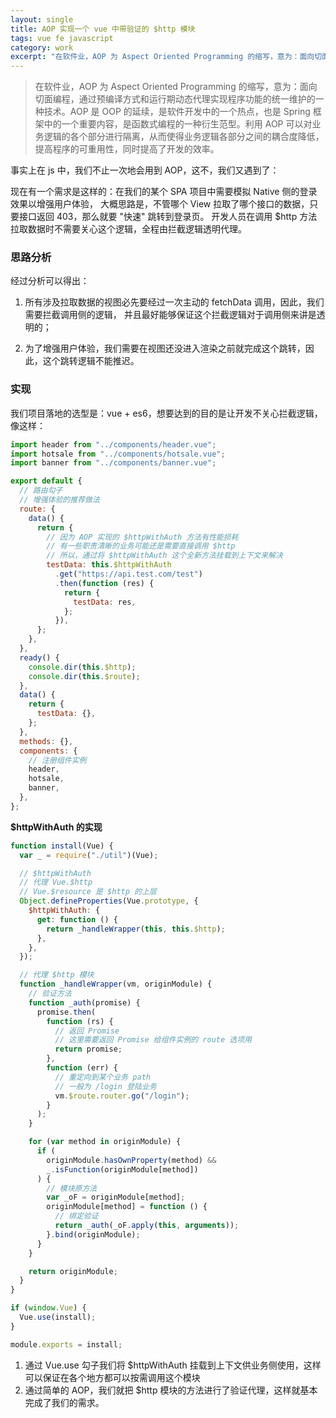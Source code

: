 ```yaml
---
layout: single
title: AOP 实现一个 vue 中带验证的 $http 模块
tags: vue fe javascript
category: work
excerpt: "在软件业，AOP 为 Aspect Oriented Programming 的缩写，意为：面向切面编程，通过预编译方式和运行期动态代理实现程序功能的统一维护的一种技术。AOP 是 OOP 的延续，是软件开发中的一个热点，也是 Spring 框架中的一个重要内容，是函数式编程的一种衍生范型。利用 AOP 可以对业务逻辑的各个部分进行隔离，从而使得业务逻辑各部分之间的耦合度降低，提高程序的可重用性，同时提高了开发的效率。"
---
```


> 在软件业，AOP 为 Aspect Oriented Programming 的缩写，意为：面向切面编程，通过预编译方式和运行期动态代理实现程序功能的统一维护的一种技术。AOP 是 OOP 的延续，是软件开发中的一个热点，也是 Spring 框架中的一个重要内容，是函数式编程的一种衍生范型。利用 AOP 可以对业务逻辑的各个部分进行隔离，从而使得业务逻辑各部分之间的耦合度降低，提高程序的可重用性，同时提高了开发的效率。

事实上在 js 中，我们不止一次地会用到 AOP，这不，我们又遇到了：

现在有一个需求是这样的：在我们的某个 SPA 项目中需要模拟 Native 侧的登录效果以增强用户体验，
大概思路是，不管哪个 View 拉取了哪个接口的数据，只要接口返回 403，那么就要 "快速" 跳转到登录页。
开发人员在调用 $http 方法拉取数据时不需要关心这个逻辑，全程由拦截逻辑透明代理。

### 思路分析

经过分析可以得出：

1. 所有涉及拉取数据的视图必先要经过一次主动的 fetchData 调用，因此，我们需要拦截调用侧的逻辑，
   并且最好能够保证这个拦截逻辑对于调用侧来讲是透明的；

2. 为了增强用户体验，我们需要在视图还没进入渲染之前就完成这个跳转，因此，这个跳转逻辑不能推迟。

<!-- more -->

### 实现

我们项目落地的选型是：vue + es6，想要达到的目的是让开发不关心拦截逻辑，
像这样：

```javascript
import header from "../components/header.vue";
import hotsale from "../components/hotsale.vue";
import banner from "../components/banner.vue";

export default {
  // 路由勾子
  // 增强体验的推荐做法
  route: {
    data() {
      return {
        // 因为 AOP 实现的 $httpWithAuth 方法有性能损耗
        // 有一些职责清晰的业务可能还是需要直接调用 $http
        // 所以，通过将 $httpWithAuth 这个全新方法挂载到上下文来解决
        testData: this.$httpWithAuth
          .get("https://api.test.com/test")
          .then(function (res) {
            return {
              testData: res,
            };
          }),
      };
    },
  },
  ready() {
    console.dir(this.$http);
    console.dir(this.$route);
  },
  data() {
    return {
      testData: {},
    };
  },
  methods: {},
  components: {
    // 注册组件实例
    header,
    hotsale,
    banner,
  },
};
```

**$httpWithAuth 的实现**

```javascript
function install(Vue) {
  var _ = require("./util")(Vue);

  // $httpWithAuth
  // 代理 Vue.$http
  // Vue.$resource 是 $http 的上层
  Object.defineProperties(Vue.prototype, {
    $httpWithAuth: {
      get: function () {
        return _handleWrapper(this, this.$http);
      },
    },
  });

  // 代理 $http 模块
  function _handleWrapper(vm, originModule) {
    // 验证方法
    function _auth(promise) {
      promise.then(
        function (rs) {
          // 返回 Promise
          // 这里需要返回 Promise 给组件实例的 route 选项用
          return promise;
        },
        function (err) {
          // 重定向到某个业务 path
          // 一般为 /login 登陆业务
          vm.$route.router.go("/login");
        }
      );
    }

    for (var method in originModule) {
      if (
        originModule.hasOwnProperty(method) &&
        _.isFunction(originModule[method])
      ) {
        // 模块原方法
        var _oF = originModule[method];
        originModule[method] = function () {
          // 绑定验证
          return _auth(_oF.apply(this, arguments));
        }.bind(originModule);
      }
    }

    return originModule;
  }
}

if (window.Vue) {
  Vue.use(install);
}

module.exports = install;
```

1. 通过 Vue.use 勾子我们将 $httpWithAuth 挂载到上下文供业务侧使用，这样可以保证在各个地方都可以按需调用这个模块
2. 通过简单的 AOP，我们就把 $http 模块的方法进行了验证代理，这样就基本完成了我们的需求。
